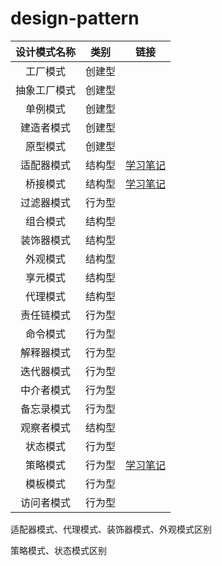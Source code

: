 # design-pattern


| 设计模式名称 | 类别     | 链接     |
| :------:     | :------: | :------: |
| 工厂模式     | 创建型   |          |
| 抽象工厂模式 | 创建型   |          |
| 单例模式     | 创建型   |          |
| 建造者模式   | 创建型   |          |
| 原型模式     | 创建型   |          |
| 适配器模式   | 结构型   |  [学习笔记](/docs/adapter-pattern.md)        |
| 桥接模式     | 结构型   | [学习笔记](/docs/bridge-pattern.md)         |
| 过滤器模式   | 行为型   |          |
| 组合模式     | 结构型   |          |
| 装饰器模式   | 结构型   |          |
| 外观模式     | 结构型   |          |
| 享元模式     | 结构型   |          |
| 代理模式     | 结构型   |          |
| 责任链模式   | 行为型   |          |
| 命令模式     | 行为型   |          |
| 解释器模式   | 行为型   |          |
| 迭代器模式   | 行为型   |          |
| 中介者模式   | 行为型   |          |
| 备忘录模式   | 行为型   |          |
| 观察者模式   | 结构型   |          |
| 状态模式     | 行为型   |          |
| 策略模式     | 行为型   | [学习笔记](/docs/strategy-pattern.md)          |
| 模板模式     | 行为型   |          |
| 访问者模式   | 行为型   |          |


适配器模式、代理模式、装饰器模式、外观模式区别

策略模式、状态模式区别